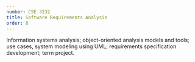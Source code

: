 ```yaml
---
number: CSE 3232
title: Software Requirements Analysis
order: 8
---
```

Information systems analysis; object-oriented analysis models and tools; use cases, system modeling using UML; requirements specification development; term project.